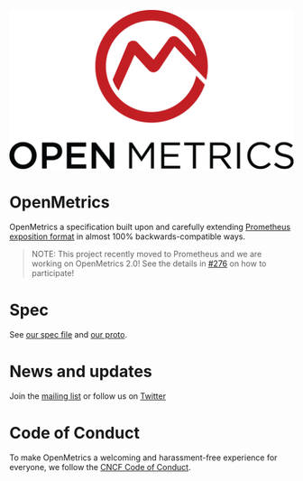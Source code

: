 
![OpenMetrics Logo](website/static/images/logo/logo-with-text.png)

# OpenMetrics

OpenMetrics a specification built upon and carefully extending [Prometheus exposition format](https://prometheus.io/docs/instrumenting/exposition_formats/) in almost 100% backwards-compatible ways.

> NOTE: This project recently moved to Prometheus and we are working on OpenMetrics 2.0! See the details in [#276](https://github.com/prometheus/OpenMetrics/issues/276) on how to participate!

# Spec

See [our spec file](specification/OpenMetrics.md) and [our proto](proto/openmetrics_data_model.proto).

# News and updates

Join the [mailing list](https://groups.google.com/forum/m/#!forum/openmetrics) or follow us on [Twitter](https://twitter.com/OpenMetricsIO)

# Code of Conduct
To make OpenMetrics a welcoming and harassment-free experience for everyone, we follow the [CNCF Code of Conduct](https://github.com/cncf/foundation/blob/master/code-of-conduct.md).
